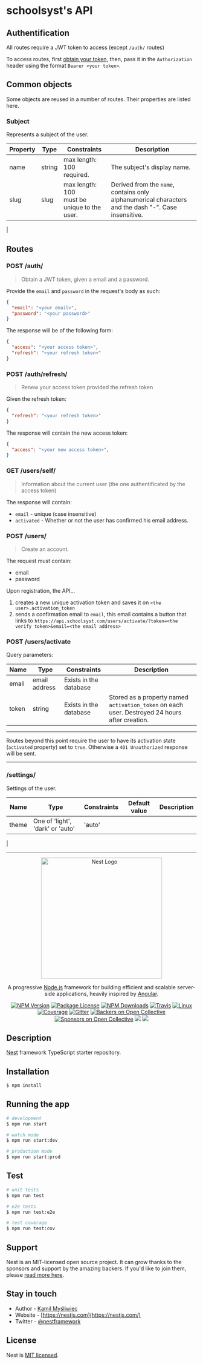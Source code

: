 # schoolsyst's API

## Authentification
All routes require a JWT token to access (except `/auth/` routes)

To access routes, first [obtain your token](#routes-auth), then, pass it in the `Authorization` header using the format `Bearer <your token>`.

## Common objects
Some objects are reused in a number of routes. Their properties are listed here.

### Subject
Represents a subject of the user.

|Property|Type|Constraints|Description|
|--------|----|-----------|-----------|
| name | string | max length: 100<br>required. | The subject's display name.
| slug | slug | max length: 100<br>must be unique to the user. | Derived from the `name`, contains only alphanumerical characters and the dash "-". Case insensitive.
| 

## Routes

### POST /auth/
> Obtain a JWT token, given a email and a password.

Provide the `email` and `password` in the request's body as such:

```json
{
  "email": "<your email>",
  "password": "<your password>"
}
```

The response will be of the following form:

```json
{
  "access": "<your access token>",
  "refresh": "<your refresh token>"
}
```

### POST /auth/refresh/
> Renew your access token provided the refresh token

Given the refresh token: 
```json
{
  "refresh": "<your refresh token>"
}
```

The response will contain the new access token:

```json
{
  "access": "<your new access token>",
}
```



### GET /users/self/

> Information about the current user (the one authentificated by the access token)

The response will contain: 

- `email` - unique (case insensitive)
- `activated` - Whether or not the user has confirmed his email address.

### POST /users/

> Create an account.

The request must contain:

- email
- password

Upon registration, the API...
1. creates a new unique activation token and saves it on `<the user>.activation_token`
2. sends a confirmation email to `email`, this email contains a button that links to `https://api.schoolsyst.com/users/activate/?token=<the verify token>&email=<the email address>`

### POST /users/activate

Query parameters:

| Name | Type | Constraints | Description
|---|---|---|---|
| email | email address | Exists in the database | 
| token | string | Exists in the database | Stored as a property named `activation_token` on each user. Destroyed 24 hours after creation.

---

Routes beyond this point require the user to have its activation state (`activated` property) set to `true`. Otherwise a `401 Unauthorized` response will be sent.

---

### /settings/

Settings of the user.

| Name | Type | Constraints | Default value | Description
|---|---|---|---|---|
| theme | One of 'light', 'dark' or 'auto' | 'auto'
| 

------------------------------
<p align="center">
  <a href="http://nestjs.com/" target="blank"><img src="https://nestjs.com/img/logo_text.svg" width="320" alt="Nest Logo" /></a>
</p>

[travis-image]: https://api.travis-ci.org/nestjs/nest.svg?branch=master
[travis-url]: https://travis-ci.org/nestjs/nest
[linux-image]: https://img.shields.io/travis/nestjs/nest/master.svg?label=linux
[linux-url]: https://travis-ci.org/nestjs/nest
  
  <p align="center">A progressive <a href="http://nodejs.org" target="blank">Node.js</a> framework for building efficient and scalable server-side applications, heavily inspired by <a href="https://angular.io" target="blank">Angular</a>.</p>
    <p align="center">
<a href="https://www.npmjs.com/~nestjscore"><img src="https://img.shields.io/npm/v/@nestjs/core.svg" alt="NPM Version" /></a>
<a href="https://www.npmjs.com/~nestjscore"><img src="https://img.shields.io/npm/l/@nestjs/core.svg" alt="Package License" /></a>
<a href="https://www.npmjs.com/~nestjscore"><img src="https://img.shields.io/npm/dm/@nestjs/core.svg" alt="NPM Downloads" /></a>
<a href="https://travis-ci.org/nestjs/nest"><img src="https://api.travis-ci.org/nestjs/nest.svg?branch=master" alt="Travis" /></a>
<a href="https://travis-ci.org/nestjs/nest"><img src="https://img.shields.io/travis/nestjs/nest/master.svg?label=linux" alt="Linux" /></a>
<a href="https://coveralls.io/github/nestjs/nest?branch=master"><img src="https://coveralls.io/repos/github/nestjs/nest/badge.svg?branch=master#5" alt="Coverage" /></a>
<a href="https://gitter.im/nestjs/nestjs?utm_source=badge&utm_medium=badge&utm_campaign=pr-badge&utm_content=body_badge"><img src="https://badges.gitter.im/nestjs/nestjs.svg" alt="Gitter" /></a>
<a href="https://opencollective.com/nest#backer"><img src="https://opencollective.com/nest/backers/badge.svg" alt="Backers on Open Collective" /></a>
<a href="https://opencollective.com/nest#sponsor"><img src="https://opencollective.com/nest/sponsors/badge.svg" alt="Sponsors on Open Collective" /></a>
  <a href="https://paypal.me/kamilmysliwiec"><img src="https://img.shields.io/badge/Donate-PayPal-dc3d53.svg"/></a>
  <a href="https://twitter.com/nestframework"><img src="https://img.shields.io/twitter/follow/nestframework.svg?style=social&label=Follow"></a>
</p>
  <!--[![Backers on Open Collective](https://opencollective.com/nest/backers/badge.svg)](https://opencollective.com/nest#backer)
  [![Sponsors on Open Collective](https://opencollective.com/nest/sponsors/badge.svg)](https://opencollective.com/nest#sponsor)-->

## Description

[Nest](https://github.com/nestjs/nest) framework TypeScript starter repository.

## Installation

```bash
$ npm install
```

## Running the app

```bash
# development
$ npm run start

# watch mode
$ npm run start:dev

# production mode
$ npm run start:prod
```

## Test

```bash
# unit tests
$ npm run test

# e2e tests
$ npm run test:e2e

# test coverage
$ npm run test:cov
```

## Support

Nest is an MIT-licensed open source project. It can grow thanks to the sponsors and support by the amazing backers. If you'd like to join them, please [read more here](https://docs.nestjs.com/support).

## Stay in touch

- Author - [Kamil Myśliwiec](https://kamilmysliwiec.com)
- Website - [https://nestjs.com](https://nestjs.com/)
- Twitter - [@nestframework](https://twitter.com/nestframework)

## License

  Nest is [MIT licensed](LICENSE).
